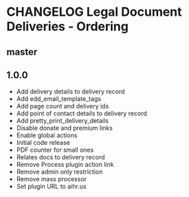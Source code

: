 # CHANGELOG Legal Document Deliveries - Ordering

## master

## 1.0.0
* Add delivery details to delivery record
* Add edd_email_template_tags
* Add page count and delivery ids
* Add point of contact details to delivery record
* Add pretty_print_delivery_details
* Disable donate and premium links
* Enable global actions
* Initial code release 
* PDF counter for small ones
* Relates docs to delivery record
* Remove Process plugin action link
* Remove admin only restriction
* Remove mass processor
* Set plugin URL to aihr.us